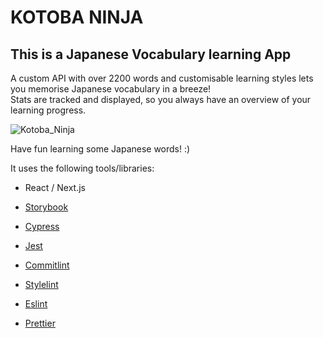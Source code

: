 # KOTOBA NINJA

## This is a Japanese Vocabulary learning App
A custom API with over 2200 words and customisable learning styles lets you memorise Japanese vocabulary in a breeze!  
Stats are tracked and displayed, so you always have an overview of your learning progress.  
  
  
![Kotoba_Ninja](https://user-images.githubusercontent.com/17763473/155751203-6e08d543-60c5-4a7b-958d-4f60ca1d22ba.png)

Have fun learning some Japanese words! :)

It uses the following tools/libraries:

* React / Next.js

* [Storybook](https://storybook.js.org/)
* [Cypress](https://cypress.io/)
* [Jest](https://jestjs.io/)
* [Commitlint](https://commitlint.js.org/)
* [Stylelint](https://stylelint.io/)
* [Eslint](https://eslint.org/)
* [Prettier](https://prettier.io/)

